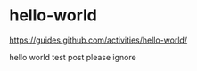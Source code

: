 # hello-world
https://guides.github.com/activities/hello-world/

hello world test post please ignore

